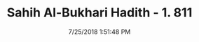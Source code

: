 ---
title        : "Sahih Al-Bukhari Hadith - 1. 811"
date         : 7/25/2018 1:51:48 PM
draft        : false
type         : "hadith"
layout       : "hadith"
BookCode     : "SHB"
VolumeNumber : "1"
HadithNumber : "811"
categories  :  ["Prayer Characteristics-To depart by turning from the right and from left after prayer"]
tags  :  ["Abdullah"]
---
